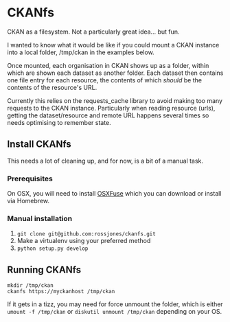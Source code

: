 
# CKANfs

CKAN as a filesystem. Not a particularly great idea... but fun.

I wanted to know what it would be like if you could mount a CKAN instance into
a local folder, /tmp/ckan in the examples below.

Once mounted, each organisation in CKAN shows up as a folder, within which are
shown each dataset as another folder.  Each dataset then contains one file entry
for each resource, the contents of which _should_ be the contents of the resource's
URL.

Currently this relies on the requests_cache library to avoid making too many requests
to the CKAN instance. Particularly when reading resource (urls), getting the dataset/resource
and remote URL happens several times so needs optimising to remember state.


## Install CKANfs

This needs a lot of cleaning up, and for now, is a bit of a manual task.


### Prerequisites

On OSX, you will need to install [OSXFuse](https://osxfuse.github.io/) which you can
download or install via Homebrew.

### Manual installation

1. `git clone git@github.com:rossjones/ckanfs.git`
2. Make a virtualenv using your preferred method
3. `python setup.py develop`


## Running CKANfs

```
mkdir /tmp/ckan
ckanfs https://myckanhost /tmp/ckan
```

If it gets in a tizz, you may need for force unmount the folder, which is either
`umount -f /tmp/ckan` or `diskutil unmount /tmp/ckan` depending on your OS.
